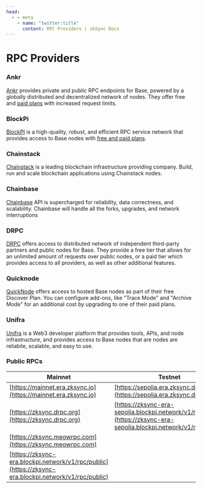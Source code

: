 ```yaml
---
head:
  - - meta
    - name: "twitter:title"
      content: RPC Providers | zkSync Docs
---
```


# RPC Providers

### Ankr

[Ankr](https://www.ankr.com/rpc/base/) provides private and public RPC endpoints for Base, powered by a globally distributed and decentralized network of nodes. They offer free and [paid plans](https://www.ankr.com/rpc/pricing/) with increased request limits.

### BlockPi

[BlockPI](https://blockpi.io/) is a high-quality, robust, and efficient RPC service network that provides access to Base nodes with [free and paid plans](https://docs.blockpi.io/documentations/pricing).

### Chainstack

[Chainstack](https://chainstack.com/) is a leading blockchain infrastructure providing company. Build, run and scale blockchain applications using Chainstack nodes.

### Chainbase

[Chainbase](https://chainbase.com/) API is supercharged for reliability, data correctness, and scalability. Chainbase will handle all the forks, upgrades, and network interruptions

### DRPC

[DRPC](https://drpc.org/public-endpoints/zksync) offers access to distributed network of independent third-party partners and public nodes for Base. They provide a free tier that allows for an unlimited amount of requests over public nodes, or a paid tier which provides access to all providers, as well as other additional features.

### Quicknode

[QuickNode](https://www.quicknode.com/chains/base) offers access to hosted Base nodes as part of their free Discover Plan. You can configure add-ons, like "Trace Mode" and "Archive Mode" for an additional cost by upgrading to one of their paid plans.

### Unifra

[Unifra](https://base.unifra.io/) is a Web3 developer platform that provides tools, APIs, and node infrastructure, and provides access to Base nodes that are nodes are reliabile, scalable, and easy to use.

### Public RPCs

| Mainnet                                                                                              | Testnet                                                                                                              |
| ---------------------------------------------------------------------------------------------------- | -------------------------------------------------------------------------------------------------------------------- |
| [https://mainnet.era.zksync.io](https://mainnet.era.zksync.io)                                       | [https://sepolia.era.zksync.dev](https://sepolia.era.zksync.dev)                                                     |
| [https://zksync.drpc.org](https://zksync.drpc.org)                                                   | [https://zksync-era-sepolia.blockpi.network/v1/rpc/public](https://zksync-era-sepolia.blockpi.network/v1/rpc/public) |
| [https://zksync.meowrpc.com](https://zksync.meowrpc.com)                                             |                                                                                                                      |
| [https://zksync-era.blockpi.network/v1/rpc/public](https://zksync-era.blockpi.network/v1/rpc/public) |                                                                                                                      |
